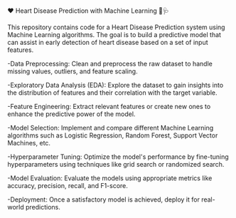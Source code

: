 ❤️ Heart Disease Prediction with Machine Learning 🤖🩺


This repository contains code for a Heart Disease Prediction system using Machine Learning algorithms. The goal is to build a predictive model that can assist in early detection of heart disease based on a set of input features.

-Data Preprocessing: Clean and preprocess the raw dataset to handle missing values, outliers, and feature scaling.

-Exploratory Data Analysis (EDA): Explore the dataset to gain insights into the distribution of features and their correlation with the target variable.

-Feature Engineering: Extract relevant features or create new ones to enhance the predictive power of the model.

-Model Selection: Implement and compare different Machine Learning algorithms such as Logistic Regression, Random Forest, Support Vector Machines, etc.

-Hyperparameter Tuning: Optimize the model's performance by fine-tuning hyperparameters using techniques like grid search or randomized search.

-Model Evaluation: Evaluate the models using appropriate metrics like accuracy, precision, recall, and F1-score.

-Deployment: Once a satisfactory model is achieved, deploy it for real-world predictions.
